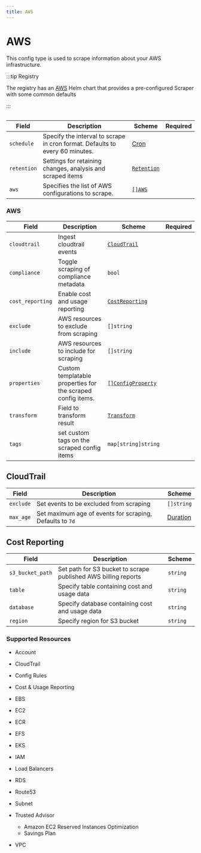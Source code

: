 ```yaml
---
title: AWS
---
```


# <Icon name="aws"/> AWS

This config type is used to scrape information about your AWS infrastructure.



:::tip Registry

The registry has an [AWS](/registry/aws) Helm chart that provides a pre-configured Scraper with some common defaults

:::

```yaml title="aws-scraper.yaml" file=../../../modules/config-db/fixtures/aws.yaml
```

| Field       | Description                                                                  | Scheme                                       | Required |
| ----------- | ---------------------------------------------------------------------------- | -------------------------------------------- | -------- |
| `schedule`  | Specify the interval to scrape in cron format. Defaults to every 60 minutes. | [Cron](/reference/types#cron)                                   |          |
| `retention` | Settings for retaining changes, analysis and scraped items                   | [`Retention`](/config-db/concepts/retention) |          |
| `aws`       | Specifies the list of AWS configurations to scrape.                          | [`[]AWS`](#aws)                            |          |

### AWS

| Field                   | Description                                                 | Scheme                                         | Required |
| ----------------------- | ----------------------------------------------------------- | ---------------------------------------------- | -------- |
| `cloudtrail`            | Ingest cloudtrail events                            | [`CloudTrail`](#cloudtrail)                    |          |
| `compliance`            | Toggle scraping of compliance metadata                      | `bool`                                         |          |
| `cost_reporting`        | Enable cost and usage reporting                 | [`CostReporting`](#cost-reporting)             |          |
| `exclude`               | AWS resources to exclude from scraping                      | `[]string`                                     |          |
| `include`               | AWS resources to include for scraping                       | `[]string`                                     |          |
| `properties`            | Custom templatable properties for the scraped config items. | [`[]ConfigProperty`](../../reference/property) |          |
| `transform`       | Field to transform result                                                                        | [`Transform`](/config-db/concepts/transform)                        |          |
| `tags`                  | set custom tags on the scraped config items                 | `map[string]string`                            |          |

## CloudTrail

| Field     | Description                             | Scheme     |
| --------- | --------------------------------------- | ---------- |
| `exclude` | Set events to be excluded from scraping | `[]string` |
| `max_age` | Set maximum age of events for scraping, Defaults to `7d`  | [Duration](/reference/types#duration)  |

## Cost Reporting

| Field            | Description                                                  | Scheme   |
| ---------------- | ------------------------------------------------------------ | -------- |
| `s3_bucket_path` | Set path for S3 bucket to scrape published AWS billing reports | `string` |
| `table`          | Specify table containing cost and usage data                 | `string` |
| `database`       | Specify database containing cost and usage data              | `string` |
| `region`         | Specify region for S3 bucket                                 | `string` |

### Supported Resources

- Account
- CloudTrail
- Config Rules
- Cost & Usage Reporting

- EBS
- EC2
- ECR
- EFS
- EKS
- IAM
- Load Balancers
- RDS
- Route53
- Subnet
- Trusted Advisor
  - Amazon EC2 Reserved Instances Optimization
  - Savings Plan
- VPC
